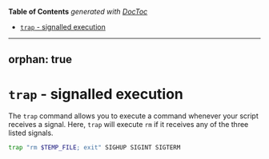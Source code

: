 <!-- START doctoc generated TOC please keep comment here to allow auto update -->
<!-- DON'T EDIT THIS SECTION, INSTEAD RE-RUN doctoc TO UPDATE -->
**Table of Contents**  *generated with [DocToc](https://github.com/thlorenz/doctoc)*

- [`trap` - signalled execution](#trap---signalled-execution)

<!-- END doctoc generated TOC please keep comment here to allow auto update -->

---
orphan: true
---

# `trap` - signalled execution

The `trap` command allows you to execute a command whenever your script receives a signal. Here, `trap` will execute `rm` if it receives any of the three listed signals.

```bash
trap "rm $TEMP_FILE; exit" SIGHUP SIGINT SIGTERM
```

